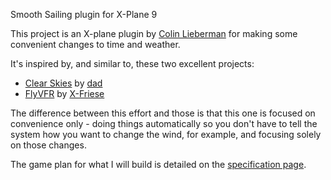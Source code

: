 Smooth Sailing plugin for X-Plane 9

This project is an X-plane plugin by [Colin Lieberman](http://www.cactusflower.org) for making some convenient changes to time and weather.

It's inspired by, and similar to, these two excellent projects:

* [Clear Skies](http://forums.x-plane.org/index.php?app=downloads&showfile=1728) by [dad](http://forums.x-plane.org/index.php?&showuser=7519)
* [FlyVFR](http://forums.x-plane.org/index.php?app=downloads&showfile=12661) by [X-Friese](http://forums.x-plane.org/index.php?showuser=82559)

The difference between this effort and those is that this one is focused on convenience only - doing things automatically so you don't have to tell the system how you want to change the wind, for example, and focusing solely on those changes.

The game plan for what I will build is detailed on the [specification page](wiki/Spec).

